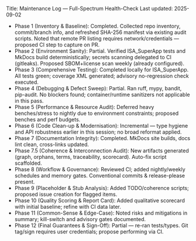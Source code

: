Title: Maintenance Log — Full-Spectrum Health-Check
Last updated: 2025-09-02

- Phase 1 (Inventory & Baseline): Completed. Collected repo inventory, commit/branch info, and refreshed SHA-256 manifest via existing audit scripts. Noted that remote PR listing requires network/credentials — proposed CI step to capture on PR.
- Phase 2 (Environment Sanity): Partial. Verified ISA_SuperApp tests and MkDocs build deterministically; secrets scanning delegated to CI (gitleaks). Proposed SBOM+license scan weekly (already configured).
- Phase 3 (Comprehensive Testing): Completed locally for ISA_SuperApp. All tests green; coverage XML generated; advisory no-regression check executed.
- Phase 4 (Debugging & Defect Sweep): Partial. Ran ruff, mypy, bandit, pip-audit. No blockers found; container/runtime sanitizers not applicable in this pass.
- Phase 5 (Performance & Resource Audit): Deferred heavy benches/stress to nightly due to environment constraints; proposed benches and perf budgets.
- Phase 6 (Code Clean-up & Modernisation): Incremental — type hygiene and API robustness earlier in this session; no broad reformat applied.
- Phase 7 (Documentation Integrity): Completed. MkDocs site builds, docs lint clean, cross-links updated.
- Phase 7.5 (Coherence & Interconnection Audit): New artifacts generated (graph, orphans, terms, traceability, scorecard). Auto-fix script scaffolded.
- Phase 8 (Workflow & Governance): Reviewed CI; added nightly/weekly schedules and memory gates. Conventional commits & release-please present.
- Phase 9 (Placeholder & Stub Analysis): Added TODO/coherence scripts; proposed issue creation for flagged items.
- Phase 10 (Quality Scoring & Report Card): Added qualitative scorecard with initial baseline; refine with CI data later.
- Phase 11 (Common-Sense & Edge-Case): Noted risks and mitigations in summary; kill-switch and advisory gates documented.
- Phase 12 (Final Guarantees & Sign-Off): Partial — re-ran tests/types. Git tag/sign requires user credentials; propose performing via CI.

